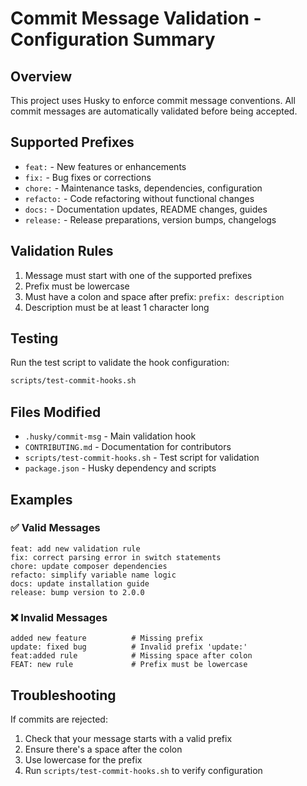 # Commit Message Validation - Configuration Summary

## Overview

This project uses Husky to enforce commit message conventions. All commit messages are automatically validated before being accepted.

## Supported Prefixes

- `feat:` - New features or enhancements
- `fix:` - Bug fixes or corrections
- `chore:` - Maintenance tasks, dependencies, configuration
- `refacto:` - Code refactoring without functional changes
- `docs:` - Documentation updates, README changes, guides
- `release:` - Release preparations, version bumps, changelogs

## Validation Rules

1. Message must start with one of the supported prefixes
2. Prefix must be lowercase
3. Must have a colon and space after prefix: `prefix: description`
4. Description must be at least 1 character long

## Testing

Run the test script to validate the hook configuration:

```bash
scripts/test-commit-hooks.sh
```

## Files Modified

- `.husky/commit-msg` - Main validation hook
- `CONTRIBUTING.md` - Documentation for contributors
- `scripts/test-commit-hooks.sh` - Test script for validation
- `package.json` - Husky dependency and scripts

## Examples

### ✅ Valid Messages

```
feat: add new validation rule
fix: correct parsing error in switch statements
chore: update composer dependencies
refacto: simplify variable name logic
docs: update installation guide
release: bump version to 2.0.0
```

### ❌ Invalid Messages

```
added new feature          # Missing prefix
update: fixed bug          # Invalid prefix 'update:'
feat:added rule            # Missing space after colon
FEAT: new rule             # Prefix must be lowercase
```

## Troubleshooting

If commits are rejected:

1. Check that your message starts with a valid prefix
2. Ensure there's a space after the colon
3. Use lowercase for the prefix
4. Run `scripts/test-commit-hooks.sh` to verify configuration
